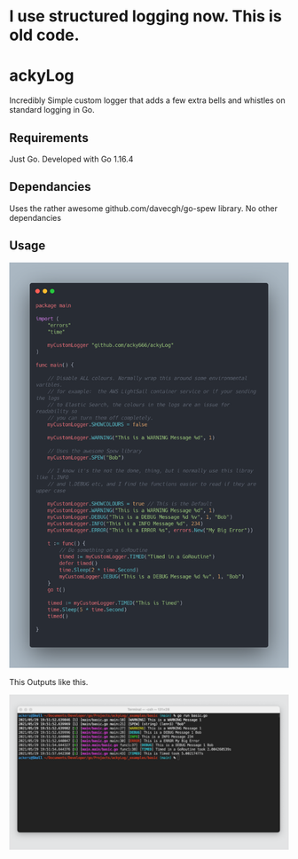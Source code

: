 # I use structured logging now. This is old code. 


# ackyLog

Incredibly Simple custom logger that adds a few extra bells and whistles on standard logging in Go.

## Requirements 

Just Go. Developed with Go 1.16.4

## Dependancies 

Uses the rather awesome github.com/davecgh/go-spew library. No other dependancies 

## Usage

![Basic](basic.png)

This Outputs like this.

![Basic](basic-output.png)
